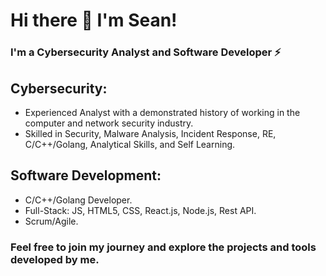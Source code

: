 # Hi there 👋 I'm Sean!

### I'm a Cybersecurity Analyst and Software Developer ⚡ 

## Cybersecurity:

* Experienced Analyst with a demonstrated history of working in the computer and network security industry.
* Skilled in Security, Malware Analysis, Incident Response, RE, C/C++/Golang, Analytical Skills, and Self Learning. 

## Software Development:

* C/C++/Golang Developer.
* Full-Stack: JS, HTML5, CSS, React.js, Node.js, Rest API.
* Scrum/Agile.

### Feel free to join my journey and explore the projects and tools developed by me.

<!--
**seanshx/seanshx** is a ✨ _special_ ✨ repository because its `README.md` (this file) appears on your GitHub profile.

Here are some ideas to get you started:

- 🔭 I’m currently working on ...
- 🌱 I’m currently learning ...
- 👯 I’m looking to collaborate on ...
- 🤔 I’m looking for help with ...
- 💬 Ask me about ...
- 📫 How to reach me: ...
- 😄 Pronouns: ...
- ⚡ Fun fact: ...
-->

